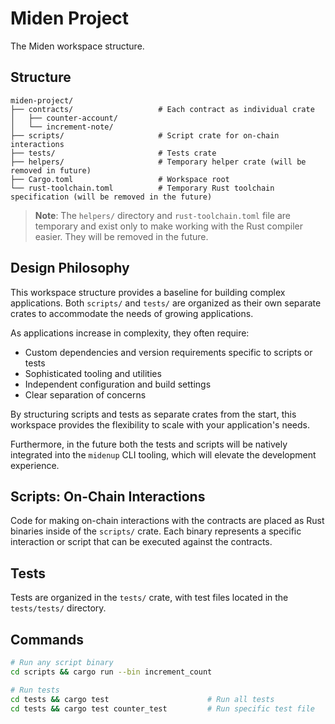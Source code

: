 # Miden Project

The Miden workspace structure.

## **Structure**

```
miden-project/
├── contracts/                   # Each contract as individual crate
│   ├── counter-account/
│   └── increment-note/
├── scripts/                     # Script crate for on-chain interactions
├── tests/                       # Tests crate
├── helpers/                     # Temporary helper crate (will be removed in future)
├── Cargo.toml                   # Workspace root
└── rust-toolchain.toml          # Temporary Rust toolchain specification (will be removed in the future)
```

> **Note**: The `helpers/` directory and `rust-toolchain.toml` file are temporary and exist only to make working with the Rust compiler easier. They will be removed in the future.

## **Design Philosophy**

This workspace structure provides a baseline for building complex applications. Both `scripts/` and `tests/` are organized as their own separate crates to accommodate the needs of growing applications.

As applications increase in complexity, they often require:

- Custom dependencies and version requirements specific to scripts or tests
- Sophisticated tooling and utilities
- Independent configuration and build settings
- Clear separation of concerns

By structuring scripts and tests as separate crates from the start, this workspace provides the flexibility to scale with your application's needs.

Furthermore, in the future both the tests and scripts will be natively integrated into the `midenup` CLI tooling, which will elevate the development experience.

## **Scripts: On-Chain Interactions**

Code for making on-chain interactions with the contracts are placed as Rust binaries inside of the `scripts/` crate. Each binary represents a specific interaction or script that can be executed against the contracts.

## **Tests**

Tests are organized in the `tests/` crate, with test files located in the `tests/tests/` directory.

## **Commands**

```bash
# Run any script binary
cd scripts && cargo run --bin increment_count

# Run tests
cd tests && cargo test                      # Run all tests
cd tests && cargo test counter_test         # Run specific test file
```
